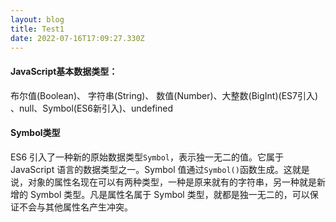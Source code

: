 ```yaml
---
layout: blog
title: Test1
date: 2022-07-16T17:09:27.330Z
---
```

<!--StartFragment-->

#### JavaScript基本数据类型：

布尔值(Boolean)、 字符串(String)、 数值(Number)、大整数(BigInt)(ES7引入) 、null、Symbol(ES6新引入)、undefined

#### Symbol类型

ES6 引入了一种新的原始数据类型`Symbol`，表示独一无二的值。它属于 JavaScript 语言的数据类型之一。Symbol 值通过`Symbol()`函数生成。这就是说，对象的属性名现在可以有两种类型，一种是原来就有的字符串，另一种就是新增的 Symbol 类型。凡是属性名属于 Symbol 类型，就都是独一无二的，可以保证不会与其他属性名产生冲突。

<!--EndFragment-->